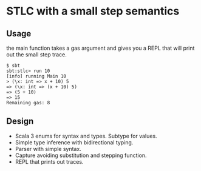 # STLC with a small step semantics

## Usage

the main function takes a gas argument and gives you a REPL that will print out the small step trace.

```
$ sbt
sbt:stlc> run 10
[info] running Main 10
> (\x: int => x + 10) 5
=> (\x: int => (x + 10) 5)
=> (5 + 10)
=> 15
Remaining gas: 8
```

## Design

- Scala 3 enums for syntax and types. Subtype for values.
- Simple type inference with bidirectional typing.
- Parser with simple syntax.
- Capture avoiding substitution and stepping function.
- REPL that prints out traces.
